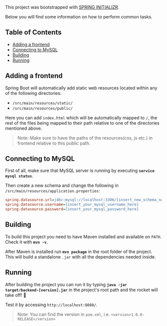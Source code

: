 This project was bootstrapped with [SPRING INITIALIZR](https://start.spring.io/).

Below you will find some information on how to perform common tasks.

## Table of Contents

- [Adding a frontend](#adding-a-frontend)
- [Connecting to MySQL](#connecting-to-mysql)
- [Building](#building)
- [Running](#running)

## Adding a frontend

Spring Boot will automatically add static web resources located within any of the following directories:
* `/src/main/resources/static/`
* `/src/main/resources/public/`

Here you can add `index.html` which will be automatically mapped to `/`, the rest of the files being mapped to their path relative to one of the directories mentioned above.

>Note: Make sure to have the paths of the resources(css, js etc.) in frontend relative to this public path.

## Connecting to MySQL

First of all, make sure that MySQL server is running by executing **`service mysql status`**.

Then create a new schema and change the following in `/src/main/resources/application.properties`:
```INI
spring.datasource.url=jdbc:mysql://localhost:3306/[insert_new_schema_name_here]?useSSL=false
spring.datasource.username=[insert_your_mysql_username_here]
spring.datasource.password=[insert_your_mysql_password_here]
```

## Building

To build this project you need to have Maven installed and available on `PATH`. Check it with **`mvn -v`**.

After Maven is installed run **`mvn package`** in the root folder of the project. This will build a standalone `.jar` with all the dependencies needed inside.

## Running

After building the project you can run it by typing **`java -jar target/backend-[version].jar`** in the project's root path and the rocket will take off! :rocket:

Test it by accessing `http://localhost:8080/`.

>Note: You can find the version in `pom.xml`, i.e. `<version>1.0.0-RELEASE</version>`
